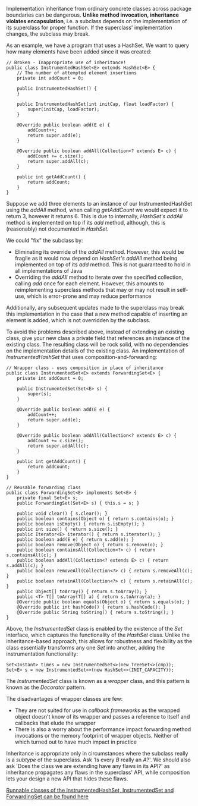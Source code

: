 Implementation inheritance from ordinary concrete classes across package boundaries can be
dangerous. **Unlike method invocation, inheritance violates encapsulation**, i.e. a subclass
depends on the implementation of its superclass for proper function. If the superclass'
implementation changes, the subclass may break.

As an example, we have a program that uses a HashSet. We want to query how many elements have
been added since it was created:
```
// Broken - Inappropriate use of inheritance!
public class InstrumentedHashSet<E> extends HashSet<E> {
    // The number of attempted element insertions
    private int addCount = 0;
    
    public InstrumentedHashSet() {
    }
    
    public InstrumentedHashSet(int initCap, float loadFactor) {
        super(initCap, loadFactor);
    }
    
    @Override public boolean add(E e) {
        addCount++;
        return super.add(e);
    }
    
    @Override public boolean addAll(Collection<? extends E> c) {
        addCount += c.size();
        return super.addAll(c);
    }
    
    public int getAddCount() {
        return addCount;
    }
}
```

Suppose we add three elements to an instance of our InstrumentedHashSet using the *addAll*
method, when calling *getAddCount* we would expect it to return 3, however it returns 6.
This is due to internally, *HashSet's* *addAll* method is implemented on top if its *add*
method, although, this is (reasonably) not documented in *HashSet*.

We could "fix" the subclass by:
* Eliminating its override of the *addAll* method. However, this would be fragile as it would 
now depend on *HashSet's addAll* method being implemented on top of its *add* method. This
is not guaranteed to hold in all implementations of Java
* Overriding the *addAll* method to iterate over the specified collection, calling *add* once
for each element. However, this amounts to reimplementing superclass methods that may or may
not result in self-use, which is error-prone and may reduce performance

Additionally, any subsequent updates made to the superclass may break this implementation in 
the case that a new method capable of inserting an element is added, which is not overridden
by the subclass.

To avoid the problems described above, instead of extending an existing class, give your new
class a private field that references an instance of the existing class. The resulting class
will be rock solid, with no dependencies on the implementation details of the existing class.
An implementation of *InstrumentedHashSet* that uses composition-and-forwarding:
```
// Wrapper class - uses composition in place of inheritance
public class InstrumentedSet<E> extends ForwardingSet<E> {
    private int addCount = 0;
    
    public InstrumentedSet(Set<E> s) {
        super(s);
    }
    
    @Override public boolean add(E e) {
        addCount++;
        return super.add(e);
    }
    
    @Override public boolean addAll(Collection<? extends E> c) {
        addCount += c.size();
        return super.addAll(c);
    }
    
    public int getAddCount() {
        return addCount;
    }
}

// Reusable forwarding class
public class ForwardingSet<E> implements Set<E> {
    private final Set<E> s;
    public ForwardingSet(Set<E> s) { this.s = s; }
    
    public void clear() { s.clear(); }
    public boolean contains(Object o) { return s.contains(o); }
    public boolean isEmpty() { return s.isEmpty(); }
    public int size() { return s.size(); }
    public Iterator<E> iterator() { return s.iterator(); }
    public boolean add(E e) { return s.add(e); }
    public boolean remove(Object o) { return s.remove(o); }
    public boolean containsAll(Collection<?> c) { return s.containsAll(c); }
    public boolean addAll(Collection<? extends E> c) { return s.addAll(c); }
    public boolean removeAll(Collection<?> c) { return s.removeAll(c); }
    public boolean retainAll(Collection<?> c) { return s.retainAll(c); }
    public Object[] toArray() { return s.toArray(); }
    public <T> T[] toArray(T[] a) { return s.toArray(a); }
    @Override public boolean equals(Object o) { return s.equals(o); }
    @Override public int hashCode() { return s.hashCode(); }
    @Override public String toString() { return s.toString(); }
}
```

Above, the *InstrumentedSet* class is enabled by the existence of the *Set* interface, which
captures the functionality of the *HashSet* class. Unlike the inheritance-based approach,
this allows for robustness and flexibility as the class essentially transforms any one *Set*
into another, adding the instrumentation functionality:
```
Set<Instant> times = new InstrumentedSet<>(new TreeSet<>(cmp));
Set<E> s = new InstrumentedSet<>(new HashSet<>(INIT_CAPACITY));
```
The *InstrumentedSet* class is known as a *wrapper* class, and this pattern is known as the
*Decorator* pattern. 

The disadvantages of wrapper classes are few:
* They are not suited for use in *callback frameworks* as the wrapped object doesn't know of
its wrapper and passes a reference to itself and callbacks that elude the wrapper
* There is also a worry about the performance impact forwarding method invocations or the
memory footprint of wrapper objects. Neither of which turned out to have much impact in practice

Inheritance is appropriate only in circumstances where the subclass really is a *subtype* of
the superclass. Ask 'Is every *B* really an *A*?'. We should also ask 'Does the class we are
extending have any flaws in its API?' as inheritance propagates any flaws in the superclass'
API, while composition lets your design a new API that hides these flaws.

[Runnable classes of the InstrumentedHashSet, InstrumentedSet and ForwardingSet can be found here](../src/effectivejava/chapter4/item18)